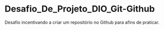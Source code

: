 # Desafio_De_Projeto_DIO_Git-Github
Desafio incentivando a criar um repositório no Github para afins de praticar.
